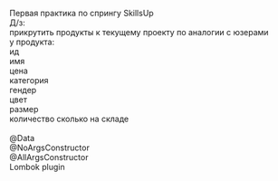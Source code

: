 Первая практика по спрингу SkillsUp <br/>
Д/з: <br/>
прикрутить продукты к текущему проекту по аналогии с юзерами<br/> 
у продукта: <br/>
ид <br/>
имя <br/>
цена <br/>
категория <br/>
гендер <br/>
цвет <br/>
размер <br/>
количество сколько на складе<br/> 
<br/>
@Data<br/> 
@NoArgsConstructor<br/>
@AllArgsConstructor<br/>
Lombok plugin<br/>